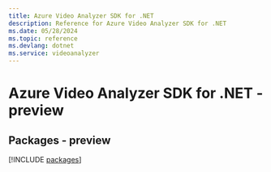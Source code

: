 ```yaml
---
title: Azure Video Analyzer SDK for .NET
description: Reference for Azure Video Analyzer SDK for .NET
ms.date: 05/28/2024
ms.topic: reference
ms.devlang: dotnet
ms.service: videoanalyzer
---
```

# Azure Video Analyzer SDK for .NET - preview
## Packages - preview
[!INCLUDE [packages](video-analyzer-index.md)]